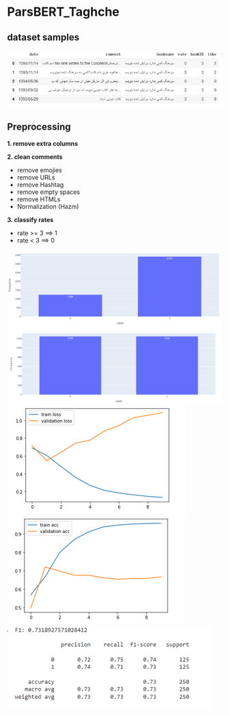 # ParsBERT_Taghche

## dataset samples

![alt text](https://github.com/smohammadi96/ParsBERT_Taghche/blob/main/images/dataset_sample.png)

## Preprocessing
**1. remove extra columns**

**2. clean comments**
   - remove emojies
   - remove URLs
   - remove Hashtag
   - remove empty spaces
   - remove HTMLs
   - Normalization (Hazm)
  
 **3. classify rates**
 
   - rate >= 3 ==> 1
   - rate < 3 ==> 0


![alt text](https://github.com/smohammadi96/ParsBERT_Taghche/blob/main/images/chart1.png)
![alt text](https://github.com/smohammadi96/ParsBERT_Taghche/blob/main/images/chart2.png)
![alt text](https://github.com/smohammadi96/ParsBERT_Taghche/blob/main/images/train_val_!.png)
![alt text](https://github.com/smohammadi96/ParsBERT_Taghche/blob/main/images/train_val_2.png)
![alt text](https://github.com/smohammadi96/ParsBERT_Taghche/blob/main/images/result.png)







